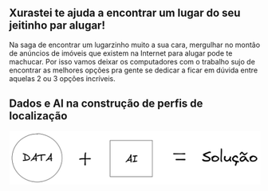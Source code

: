 ## Xurastei te ajuda a encontrar um lugar do seu jeitinho par alugar!

Na saga de encontrar um lugarzinho muito a sua cara, mergulhar no montão de anúncios de imóveis que existem na Internet para alugar pode te machucar. Por isso vamos deixar os computadores com o trabalho sujo de encontrar as melhores opções pra gente se dedicar a ficar em dúvida entre aquelas 2 ou 3 opções incríveis.

## Dados e AI na construção de perfis de localização

![](https://github.com/spacemarcio/xurastei/blob/5c6861f969db61b06daea631455b2eff31cbbb5b/readme-images/data_ai.png)


